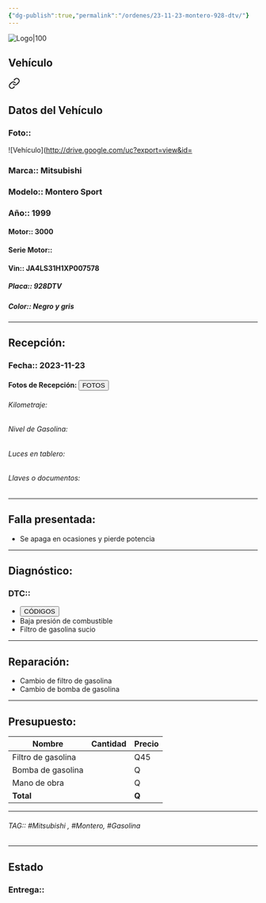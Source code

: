 ```yaml
---
{"dg-publish":true,"permalink":"/ordenes/23-11-23-montero-928-dtv/"}
---
```


![Logo|100](http://drive.google.com/uc?export=view&id=137fl3TIZ0-PU8b-Pt0bsjclwHub_u78G)

## Vehículo

<div class="transclusion internal-embed is-loaded"><a class="markdown-embed-link" href="/vehiculos/mitsubishi/montero-928-dtv/#datos-del-vehiculo" aria-label="Open link"><svg xmlns="http://www.w3.org/2000/svg" width="24" height="24" viewBox="0 0 24 24" fill="none" stroke="currentColor" stroke-width="2" stroke-linecap="round" stroke-linejoin="round" class="svg-icon lucide-link"><path d="M10 13a5 5 0 0 0 7.54.54l3-3a5 5 0 0 0-7.07-7.07l-1.72 1.71"></path><path d="M14 11a5 5 0 0 0-7.54-.54l-3 3a5 5 0 0 0 7.07 7.07l1.71-1.71"></path></svg></a><div class="markdown-embed">



## Datos del Vehículo 
### Foto:: 
![Vehículo](http://drive.google.com/uc?export=view&id=

### Marca:: Mitsubishi 
### Modelo:: Montero Sport 
### Año:: 1999
#### Motor:: 3000
#### Serie Motor:: 
#### Vin:: JA4LS31H1XP007578
##### Placa:: 928DTV
##### Color:: Negro y gris
---


</div></div>


## Recepción:
### Fecha:: 2023-11-23
#### Fotos de Recepción: <a href="http"><button class="btn success">FOTOS</button></a>

###### Kilometraje: 
###### Nivel de Gasolina: 
###### Luces en tablero: 
###### Llaves o documentos: 

---

## Falla presentada:
- Se apaga en ocasiones y pierde potencia 


---

## Diagnóstico:
### DTC:: 

- <a href="http"><button class="btn success">CÓDIGOS</button></a>
- Baja presión de combustible 
- Filtro de gasolina sucio 

---
## Reparación:
- Cambio de filtro de gasolina 
- Cambio de bomba de gasolina 

---

## Presupuesto:

| Nombre             | Cantidad | Precio |
| ------------------ | -------- | ------ |
| Filtro de gasolina |          | Q45    |
| Bomba de gasolina  |          | Q      |
| Mano de obra       |          | Q      |
| **Total**                   |          |  **Q**      |

---

###### TAG:: #Mitsubishi , #Montero, #Gasolina

---

## Estado

### Entrega:: 